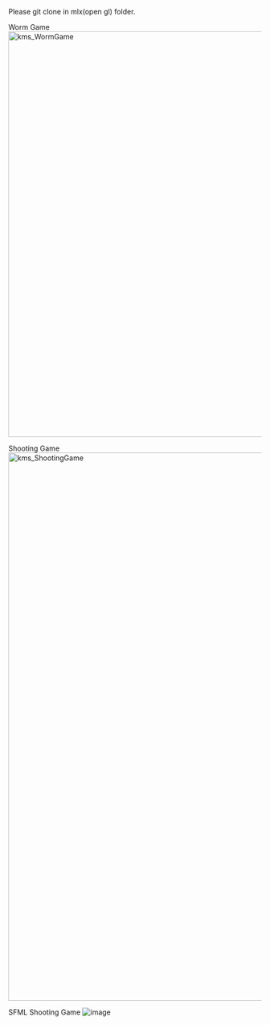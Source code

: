 Please git clone in mlx(open gl) folder.

Worm Game
<img width="808" alt="kms_WormGame" src="https://github.com/user-attachments/assets/dcdd4094-85dc-458e-87d0-510e0f2edec9" />

Shooting Game
<img width="1092" alt="kms_ShootingGame" src="https://github.com/user-attachments/assets/0cc93c3a-eb69-41ec-86b1-2a659bd12ca4" />

SFML Shooting Game
![image](https://github.com/user-attachments/assets/1d70661b-48ee-49ea-9cb1-37c335a68549)
